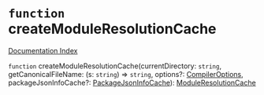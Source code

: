 # `function` createModuleResolutionCache

[Documentation Index](../README.md)

`function` createModuleResolutionCache(currentDirectory: `string`, getCanonicalFileName: (s: `string`) => `string`, options?: [CompilerOptions](../interface.CompilerOptions/README.md), packageJsonInfoCache?: [PackageJsonInfoCache](../interface.PackageJsonInfoCache/README.md)): [ModuleResolutionCache](../interface.ModuleResolutionCache/README.md)